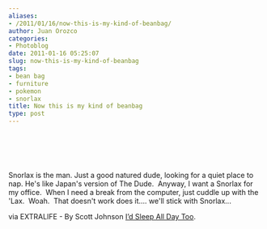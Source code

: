 ```yaml
---
aliases:
- /2011/01/16/now-this-is-my-kind-of-beanbag/
author: Juan Orozco
categories:
- Photoblog
date: 2011-01-16 05:25:07
slug: now-this-is-my-kind-of-beanbag
tags:
- bean bag
- furniture
- pokemon
- snorlax
title: Now this is my kind of beanbag
type: post
---
```


&nbsp;

<p style="text-align:center;">
  <a href="http://www.myextralife.com/sitenews/id-sleep-all-day-too/"><img src='http://juanthedesigner.files.wordpress.com/2011/01/tumblr_le4werct1m1qd8tyho1_500.png?w=580' alt='' data-recalc-dims="1" /></a>
</p>

&nbsp;

Snorlax is the man. Just a good natured dude, looking for a quiet place to nap. He's like Japan's version of The Dude.  Anyway, I want a Snorlax for my office.  When I need a break from the computer, just cuddle up with the 'Lax.  Woah.  That doesn't work does it.... we'll stick with Snorlax...

via EXTRALIFE - By Scott Johnson [I’d Sleep All Day Too][1].

[1]: http://www.myextralife.com/sitenews/id-sleep-all-day-too/